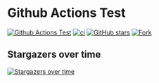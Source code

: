 # Github Actions Test

<a href="https://github.com/mss-swp/github-actions-test"><img alt="Github Actions Test" src="https://img.shields.io/badge/github_actions-test-green"></a>
<a href="https://github.com/mss-swp/github-actions-test/actions/workflows/build.yaml"><img src="https://github.com/mss-swp/github-actions-test/actions/workflows/build.yaml/badge.svg" alt="ci"></a>
<a href="https://github.com/mss-swp/github-actions-test/stargazers"><img src="https://img.shields.io/github/stars/mss-swp/github-actions-test?logo=github" alt="GitHub stars"></a>
<a href="https://github.com/mss-swp/github-actions-test/network"><img src="https://img.shields.io/github/forks/mss-swp/github-actions-test?logo=github" alt="Fork"></a>

## Stargazers over time
[![Stargazers over time](https://starchart.cc/mss-swp/github-actions-test.svg?variant=light)](https://starchart.cc/mss-swp/github-actions-test)
